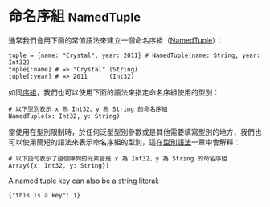 # 命名序組 <small>NamedTuple</small>

通常我們會用下面的常值語法來建立一個命名序組（[NamedTuple](http://crystal-lang.org/api/NamedTuple.html)）：

```crystal
tuple = {name: "Crystal", year: 2011} # NamedTuple(name: String, year: Int32)
tuple[:name] # => "Crystal" (String)
tuple[:year] # => 2011      (Int32)
```

如同[序組](./tuple.md)，我們也可以使用下面的語法來指定命名序組使用的型別：

```crystal
# 以下型別表示 x 為 Int32、y 為 String 的命名序組
NamedTuple(x: Int32, y: String)
```

當使用在型別限制時，於任何泛型型別參數或是其他需要填寫型別的地方，我們也可以使用簡短的語法來表示命名序組的型別，這在[型別語法](../type_grammar.md)一章中會解釋：

```crystal
# 以下語句表示了這個陣列的元素皆是 x 為 Int32、y 為 String 的命名序組
Array({x: Int32, y: String})
```

A named tuple key can also be a string literal:

```crystal
{"this is a key": 1}
```
